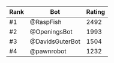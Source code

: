 Rank|Bot|Rating
---|---|---
#1|@RaspFish|2492
#2|@OpeningsBot|1993
#3|@DavidsGuterBot|1504
#4|@pawnrobot|1232
